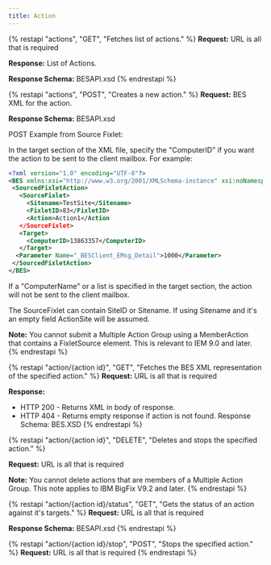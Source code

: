 ```yaml
---
title: Action
---
```


{% restapi "actions", "GET", "Fetches list of actions." %}
**Request:** URL is all that is required

**Response:** List of Actions.

**Response Schema:** BESAPI.xsd
{% endrestapi %}

{% restapi "actions", "POST", "Creates a new action." %}
**Request:** BES XML for the action.

**Response Schema:** BESAPI.xsd

POST Example from Source Fixlet:

In the target section of the XML file, specify the "ComputerID" if you want the action to be sent to the client 
mailbox. For example:

```xml
<?xml version="1.0" encoding="UTF-8"?>
<BES xmlns:xsi="http://www.w3.org/2001/XMLSchema-instance" xsi:noNamespaceSchemaLocation="BES.xsd">
 <SourcedFixletAction>
   <SourceFixlet>
     <Sitename>TestSite</Sitename>
     <FixletID>83</FixletID>
     <Action>Action1</Action
   </SourceFixlet>
   <Target>
     <ComputerID>13863357</ComputerID>
   </Target>
  <Parameter Name="_BESClient_EMsg_Detail">1000</Parameter>
 </SourcedFixletAction>
</BES>
```

If a "ComputerName" or a list is specified in the target section, the action will not be sent to the client mailbox.

The SourceFixlet can contain SiteID or Sitename. If using Sitename and it's an empty field ActionSite will be assumed.

**Note:** You cannot submit a Multiple Action Group using a MemberAction that contains a FixletSource element. This is relevant to IEM 9.0 and later.
{% endrestapi %}

{% restapi "action/{action id}", "GET", "Fetches the BES XML representation of the specified action." %}
**Request:** URL is all that is required

**Response:** 
- HTTP 200 - Returns XML in body of response.
- HTTP 404 - Returns empty response if action is not found.
Response Schema: BES.XSD
{% endrestapi %}

{% restapi "action/{action id}", "DELETE", "Deletes and stops the specified action." %}

**Request:** URL is all that is required

**Note:** You cannot delete actions that are members of a Multiple Action Group. This note applies to IBM BigFix V9.2 and later.
{% endrestapi %}

{% restapi "action/{action id}/status", "GET", "Gets the status of an action against it's targets." %}
**Request:** URL is all that is required

**Response Schema:** BESAPI.xsd
{% endrestapi %}

{% restapi "action/{action id}/stop", "POST", "Stops the specified action." %}
**Request:** URL is all that is required
{% endrestapi %}